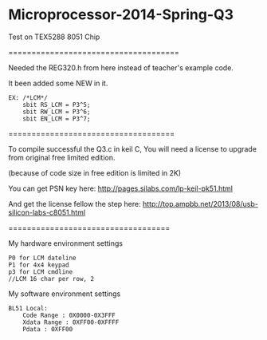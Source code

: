Microprocessor-2014-Spring-Q3
=====================================
Test on TEX5288  8051 Chip

=====================================

Needed the REG320.h from here instead of teacher's example code.

It been added some NEW in it.

    EX: /*LCM*/
        sbit RS_LCM	= P3^5;
        sbit RW_LCM	= P3^6;
        sbit EN_LCM	= P3^7;

====================================

To compile successful the Q3.c in keil C,
You will need a license to upgrade from original free limited edition.

(because of code size in free edition is limited in 2K)

You can get PSN key here:
    http://pages.silabs.com/lp-keil-pk51.html

And get the license fellow the step here:
    http://top.ampbb.net/2013/08/usb-silicon-labs-c8051.html

===================================

My hardware environment settings

    P0 for LCM dateline
    P1 for 4x4 keypad
    p3 for LCM cmdline
    //LCM 16 char per row, 2
    
My software environment settings

    BL51 Local:
        Code Range : 0X0000-0X3FFF
        Xdata Range : 0XFF00-0XFFFF
        Pdata : 0XFF00
